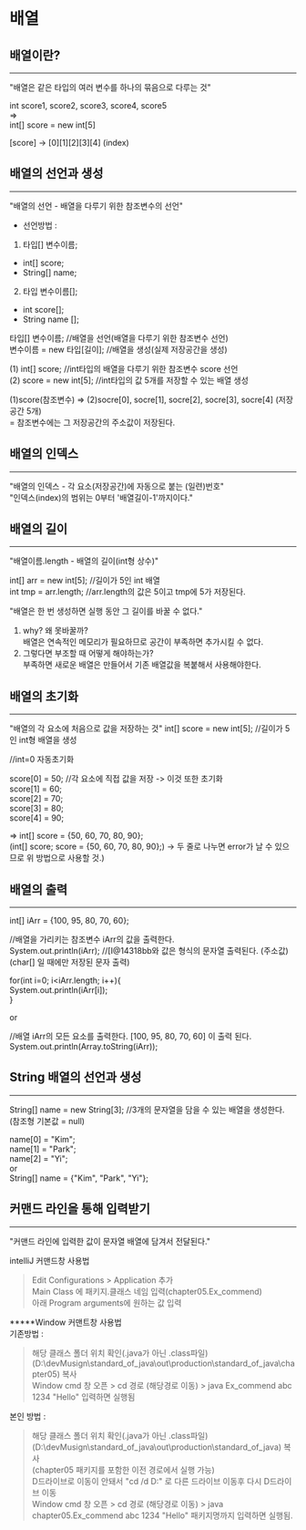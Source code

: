 배열
=========================


배열이란?
---------
*****

"배열은 같은 타입의 여러 변수를 하나의 묶음으로 다루는 것"    

int score1, score2, score3, score4, score5  
=>  
int[] score = new int[5]

[score] -> [0][1][2][3][4] (index)


배열의 선언과 생성
----------------
*****
"배열의 선언 - 배열을 다루기 위한 참조변수의 선언"  

* 선언방법
: 
1. 타입[] 변수이름;  
* int[] score;  
* String[] name;  
2. 타입 변수이름[];  
* int score[];  
* String name [];  

타입[] 변수이름;  //배열을 선언(배열을 다루기 위한 참조변수 선언)    
변수이름 = new 타입[길이];  //배열을 생성(실제 저장공간을 생성)  

(1) int[] score;  //int타입의 배열을 다루기 위한 참조변수 score 선언  
(2) score = new int[5];  //int타입의 값 5개를 저장할 수 있는 배열 생성  

(1)score(참조변수) => (2)socre[0], socre[1], socre[2], socre[3], socre[4] (저장공간 5개)  
= 참조변수에는 그 저장공간의 주소값이 저장된다.  


배열의 인덱스
----------------
*****
"배열의 인덱스 - 각 요소(저장공간)에 자동으로 붙는 (일련)번호"  
"인덱스(index)의 범위는 0부터 '배열길이-1'까지이다."  


배열의 길이
----------------
*****
"배열이름.length - 배열의 길이(int형 상수)"  

int[] arr = new int[5]; //길이가 5인 int 배열  
int tmp = arr.length;  //arr.length의 값은 5이고 tmp에 5가 저장된다.  

"배열은 한 번 생성하면 실행 동안 그 길이를 바꿀 수 없다."  
1. why? 왜 못바꿀까?  
배열은 연속적인 메모리가 필요하므로 공간이 부족하면 추가시킬 수 없다.    
2. 그렇다면 부조할 때 어떻게 해야하는가?  
부족하면 새로운 배열은 만들어서 기존 배열값을 복붙해서 사용해야한다.  


배열의 초기화
----------------------
*****
"배열의 각 요소에 처음으로 값을 저장하는 것"
int[] score = new int[5];  //길이가 5인 int형 배열을 생성

//int=0 자동초기화  

score[0] = 50; //각 요소에 직접 값을 저장 -> 이것 또한 초기화  
score[1] = 60;  
score[2] = 70;  
score[3] = 80;  
score[4] = 90;  

=> int[] score = {50, 60, 70, 80, 90};  
(int[] score;
score = {50, 60, 70, 80, 90};) -> 두 줄로 나누면 error가 날 수 있으므로 위 방법으로 사용할 것.)


배열의 출력
-----------------------
*****

int[] iArr = {100, 95, 80, 70, 60};  

//배열을 가리키는 참조변수 iArr의 값을 출력한다.  
System.out.println(iArr); //[I@14318bb와 값은 형식의 문자열 출력된다. (주소값)  
(char[] 일 때에만 저장된 문자 출력)  

for(int i=0; i<iArr.length; i++){  
System.out.println(iArr[i]);  
}

or

//배열 iArr의 모든 요소를 출력한다. [100, 95, 80, 70, 60] 이 출력 된다.
System.out.println(Array.toString(iArr));


String 배열의 선언과 생성
-----------------------
*****

String[] name = new String[3]; //3개의 문자열을 담을 수 있는 배열을 생성한다.  
(참조형 기본값 = null)  

name[0] = "Kim";  
name[1] = "Park";  
name[2] = "Yi";  
or  
String[] name = {"Kim", "Park", "Yi"};  



커맨드 라인을 통해 입력받기
----------------
*****
"커맨드 라인에 입력한 값이 문자열 배열에 담겨서 전달된다."
 
intelliJ 커맨드창 사용법    
> Edit Configurations > Application 추가  
> Main Class 에 패키지.클래스 네임 입력(chapter05.Ex_commend)  
> 아래 Program arguments에 원하는 값 입력


*****Window 커맨트창 사용법  
기존방법 :  
> 해당 클래스 폴더 위치 확인(.java가 아닌 .class파일)(D:\devMusign\standard_of_java\out\production\standard_of_java\chapter05) 복사  
> Window cmd 창 오픈 > cd 경로 (해당경로 이동) > java Ex_commend abc 1234 "Hello" 입력하면 실행됨

본인 방법 :
> 해당 클래스 폴더 위치 확인(.java가 아닌 .class파일)(D:\devMusign\standard_of_java\out\production\standard_of_java) 복사  
> (chapter05 패키지를 포함한 이전 경로에서 실행 가능)   
> D드라이브로 이동이 안돼서 "cd /d D:\" 로 다른 드라이브 이동후 다시 D드라이브 이동    
> Window cmd 창 오픈 > cd 경로 (해당경로 이동) > java chapter05.Ex_commend abc 1234 "Hello" 패키지명까지 입력하면 실행됨.
